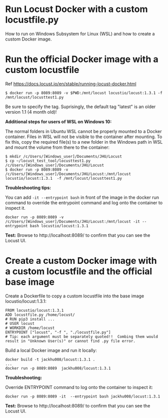 # Run Locust Docker with a custom locustfile.py
How to run on Windows Subsystem for Linux (WSL) and how to create a custom Docker image.

# Run the official Docker image with a custom locustfile

Ref https://docs.locust.io/en/stable/running-locust-docker.html

```
$ docker run -p 8089:8089 -v $PWD:/mnt/locust locustio/locust:1.3.1 -f /mnt/locust/locusttest1.py
```

Be sure to specify the tag.  Suprisingly, the default tag "latest" is an older version 1.1 (4 month old)!

**Additional steps for users of WSL on Windows 10:**

The normal folders in Ubuntu WSL cannot be properly mounted to a Docker container. Files in WSL will not be visible to the container after mounting.
To fix this, copy the required file(s) to a new folder in the Windows path in WSL and mount the volume from there to the container:

```
$ mkdir /c/Users/[Windows_user]/Documents/JHU/Locust
$ cp ~/locust_test_tool/locusttest1.py  /c/Users/[Windows_user]/Documents/JHU/Locust
$ docker run -p 8089:8089 -v /c/Users/[Windows_user]/Documents/JHU/Locust:/mnt/locust locustio/locust:1.3.1  -f /mnt/locust/locusttest1.py
```

**Troubleshooting tips:**

You can add `-it --entrypoint bash` in front of the image in the docker run command to override the entrypoint command and log onto the container to inspect it.

```
docker run -p 8089:8089 -v /c/Users/[Windows_user]/Documents/JHU/Locust:/mnt/locust -it --entrypoint bash locustio/locust:1.3.1
```

**Test:**
Browse to http://localhost:8089/ to confirm that you can see the Locust UI.


# Create a custom Docker image with a custom locustfile and the official base image

Create a Dockerfile to copy a custom locustfile into the base image locustio/locust:1.3.1:

```
FROM locustio/locust:1.3.1
ADD locustfile.py /home/locust/
# RUN pip3 install ...
# USER locust
# WORKDIR /home/locust
ENTRYPOINT ["locust", "-f ", "./locustfile.py"]
# Tip: each argument must be separately quoted!!  Combing them would result in "Unknown User(s)" or cannot find .py file error.
```

Build a local Docker image and run it locally:

```
docker build -t jackhu008/locust:1.3.1 .
...
docker run -p 8089:8089  jackhu008/locust:1.3.1
```

**Troubleshooting:**

Override ENTRYPOINT command to log onto the container to inspect it:

```
docker run -p 8089:8089 -it  --entrypoint bash jackhu008/locust:1.3.1
```

**Test:**
Browse to http://localhost:8089/ to confirm that you can see the Locust UI.
